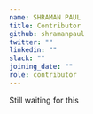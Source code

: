 ```yaml
---
name: SHRAMAN PAUL
title: Contributor
github: shramanpaul
twitter: ""
linkedin: ""
slack: ""
joining_date: ""
role: contributor
---
```


Still waiting for this
